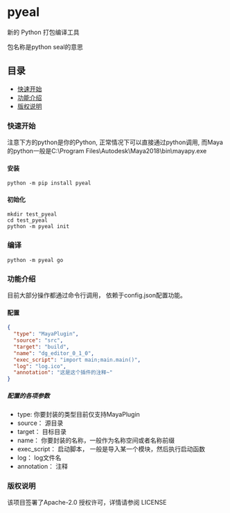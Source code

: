 # pyeal

新的 Python 打包编译工具

包名称是python seal的意思

## 目录

- [快速开始](#快速开始)
- [功能介绍](#功能介绍)
- [版权说明](#版权说明)

### 快速开始
注意下方的python是你的Python, 正常情况下可以直接通过python调用,
而Maya的python一般是C:\Program Files\Autodesk\Maya2018\bin\mayapy.exe
#### 安装

```commandline
python -m pip install pyeal
```

#### 初始化

```commandline
mkdir test_pyeal
cd test_pyeal
python -m pyeal init
```

### 编译

```commandline
python -m pyeal go
```

### 功能介绍

目前大部分操作都通过命令行调用， 依赖于config.json配置功能。

#### 配置
```json
{
  "type": "MayaPlugin",
  "source": "src",
  "target": "build",
  "name": "dg_editor_0_1_0",
  "exec_script": "import main;main.main()",
  "log": "log.ico",
  "annotation": "这是这个插件的注释~"
}
```
##### 配置的各项参数
* type: 你要封装的类型目前仅支持MayaPlugin
* source： 源目录
* target： 目标目录
* name： 你要封装的名称，一般作为名称空间或者名称前缀
* exec_script： 启动脚本， 一般是导入某一个模块，然后执行启动函数
* log： log文件名
* annotation： 注释


### 版权说明

该项目签署了Apache-2.0 授权许可，详情请参阅 LICENSE